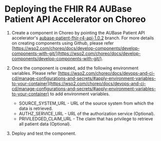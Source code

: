 # Deploying the FHIR R4 AUBase Patient API Accelerator on Choreo

1. Create a component in Choreo by pointing the AUBase Patient API accelerator's [aubase-patient-fhir-r4-api-1.0.2](https://github.com/wso2/docker-open-healthcare-accelerators/tree/aubase-patient-fhir-r4-api-1.0.2) branch. For more details on creating components using Github, please refer [https://wso2.com/choreo/docs/develop-components/develop-components-with-git/](https://wso2.com/choreo/docs/develop-components/develop-components-with-git/).

2. Once the component is created, add the following environment variables. Please refer [https://wso2.com/choreo/docs/devops-and-ci-cd/manage-configurations-and-secrets/#apply-environment-variables-to-your-container](https://wso2.com/choreo/docs/devops-and-ci-cd/manage-configurations-and-secrets/#apply-environment-variables-to-your-container) to add environment variables.
    * SOURCE_SYSTEM_URL - URL of the source system from which the data is retrieved.
    * AUTHZ_SERVICE_URL - URL of the authorization service (Optional).
    * PRIVILEDGED_CLAIM_URL - The claim that has privilege to retrieve all patient data (Optional).

3. Deploy and test the component.
